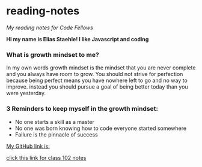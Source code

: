 # reading-notes
*My reading notes for Code Fellows*

**Hi my name is Elias Staehle! I like Javascript and coding**

### What is growth mindset to me?
In my own words growth mindset is the mindset that you are never complete and you always have room to grow. You should not strive for perfection because being perfect means you have nowhere left to go and no way to improve. instead you should pursue a goal of being better today than you were yesterday.

### 3 Reminders to keep myself in the growth mindset:

- No one starts a skill as a master 
- No one was born knowing how to code everyone started somewhere
- Failure is the pinnacle of success

[My GitHub link is:](https://github.com/EDStaehle)

[click this link for class 102 notes](https://edstaehle.github.io/reading-notes/class102notes)

